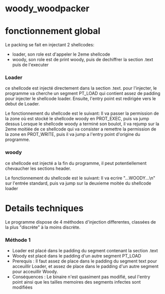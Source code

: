 # woody_woodpacker

# fonctionnement global

Le packing se fait en injectant 2 shellcodes:
- loader, son role est d'appeler le 2eme shellcode 
- woody, son role est de print woody, puis de dechiffrer la section .text puis de l'executer

### Loader
ce shellcode est injecté directement dans la section .text. pour l'injecter, le programme va cherche un segment PT_LOAD qui contient assez de padding pour injecter le shellcode loader. Ensuite, l'entry point est redirigée vers le debut de Loader.

Le fonctionnement du shellcode est le suivant:
Il va passer la permission de la zone où est stocké le shellcode woody en PROT_EXEC, puis va jump dessus
Lorsque le shellcode woody a terminé son boulot, il va rejump sur la 2eme moitiée de ce shellcode qui va consister a remettre la permission de la zone en PROT_WRITE, puis il va jump a l'entry point d'origine du programme.


### woody
ce shellcode est injecté a la fin du programme, il peut potentiellement chevaucher les sections header.

Le fonctionnement du shellcode est le suivant:
Il va ecrire "...WOODY...\n" sur l'entrée standard, 
puis va jump sur la deuxieme moitée du shellcode loader


# Details techniques

Le programme dispose de 4 méthodes d'injection differentes, classées de la plus "discrète" à la moins discrète.

### Méthode 1

- Loader est placé dans le padding du segment contenant la section .text
- Woody est placé dans le padding d'un autre segment PT_LOAD
- Prerequis : Il faut assez de place dans le padding du segment text pour acceuillir Loader, et assez de place dans le padding d'un autre segment pour acceuillir Woody.
- Conséquences : Le binaire n'est quasiment pas modifié, seul l'entry point ainsi que les tailles memoires des segments infectes sont modifiées

